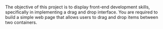 The objective of this project is to display front-end development skills, specifically in implementing a drag and drop interface. You are required to build a simple web page that allows users to drag and drop items between two containers.
